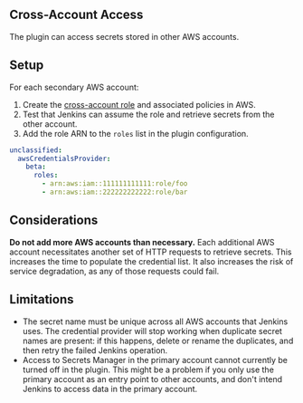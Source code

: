 ## Cross-Account Access

The plugin can access secrets stored in other AWS accounts.

## Setup

For each secondary AWS account:

1. Create the [cross-account role](http://docs.aws.amazon.com/IAM/latest/UserGuide/tutorial_cross-account-with-roles.html) and associated policies in AWS.
2. Test that Jenkins can assume the role and retrieve secrets from the other account.
3. Add the role ARN to the `roles` list in the plugin configuration.

```yaml
unclassified:
  awsCredentialsProvider:
    beta:
      roles:
        - arn:aws:iam::111111111111:role/foo
        - arn:aws:iam::222222222222:role/bar
```

## Considerations

**Do not add more AWS accounts than necessary.** Each additional AWS account necessitates another set of HTTP requests to retrieve secrets. This increases the time to populate the credential list. It also increases the risk of service degradation, as any of those requests could fail.

## Limitations

- The secret name must be unique across all AWS accounts that Jenkins uses. The credential provider will stop working when duplicate secret names are present: if this happens, delete or rename the duplicates, and then retry the failed Jenkins operation.
- Access to Secrets Manager in the primary account cannot currently be turned off in the plugin. This might be a problem if you only use the primary account as an entry point to other accounts, and don't intend Jenkins to access data in the primary account.